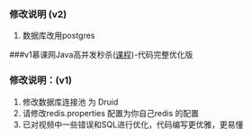 ### 修改说明 (v2)
1. 数据库改用postgres



###v1慕课网Java高并发秒杀([课程](http://www.imooc.com/learn/587))-代码完整优化版

### 修改说明：(v1)
1. 修改数据库连接池 为 Druid
2. 请修改redis.properties 配置为你自己redis 的配置
3. 已对视频中一些错误和SQL进行优化，代码编写更优雅，更易懂